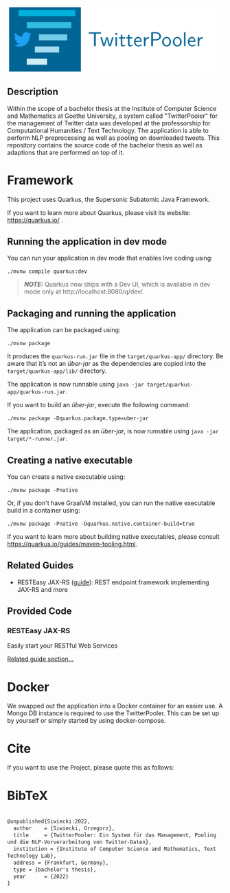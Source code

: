 <p align="center">
  <img src="TwitterPooler.png" width="500">
</p>

## Description
Within the scope of a bachelor thesis at the Institute of Computer Science and Mathematics at Goethe University, a system called "TwitterPooler" for the management of Twitter data was developed at the professorship for Computational Humanities / Text Technology. The application is able to perform NLP preprocessing as well as pooling on downloaded tweets. This repository contains the source code of the bachelor thesis as well as adaptions that are performed on top of it. 

# Framework

This project uses Quarkus, the Supersonic Subatomic Java Framework.

If you want to learn more about Quarkus, please visit its website: https://quarkus.io/ .

## Running the application in dev mode

You can run your application in dev mode that enables live coding using:
```shell script
./mvnw compile quarkus:dev
```

> **_NOTE:_**  Quarkus now ships with a Dev UI, which is available in dev mode only at http://localhost:8080/q/dev/.

## Packaging and running the application

The application can be packaged using:
```shell script
./mvnw package
```
It produces the `quarkus-run.jar` file in the `target/quarkus-app/` directory.
Be aware that it’s not an _über-jar_ as the dependencies are copied into the `target/quarkus-app/lib/` directory.

The application is now runnable using `java -jar target/quarkus-app/quarkus-run.jar`.

If you want to build an _über-jar_, execute the following command:
```shell script
./mvnw package -Dquarkus.package.type=uber-jar
```

The application, packaged as an _über-jar_, is now runnable using `java -jar target/*-runner.jar`.

## Creating a native executable

You can create a native executable using: 
```shell script
./mvnw package -Pnative
```

Or, if you don't have GraalVM installed, you can run the native executable build in a container using: 
```shell script
./mvnw package -Pnative -Dquarkus.native.container-build=true
```

If you want to learn more about building native executables, please consult https://quarkus.io/guides/maven-tooling.html.

## Related Guides

- RESTEasy JAX-RS ([guide](https://quarkus.io/guides/rest-json)): REST endpoint framework implementing JAX-RS and more

## Provided Code

### RESTEasy JAX-RS

Easily start your RESTful Web Services

[Related guide section...](https://quarkus.io/guides/getting-started#the-jax-rs-resources)

# Docker
We swapped out the application into a Docker container for an easier use. A Mongo DB instance is required to use the TwitterPooler. This can be set up by yourself or simply started by using docker-compose.

# Cite
If you want to use the Project, please quote this as follows:

# BibTeX
```

@unpublished{Siwiecki:2022,
  author    = {Siwiecki, Grzegorz},
  title     = {TwitterPooler: Ein System für das Management, Pooling und die NLP-Vorverarbeitung von Twitter-Daten},
  institution = {Institute of Computer Science and Mathematics, Text Technology Lab},
  address = {Frankfurt, Germany},
  type = {bachelor's thesis},
  year      = {2022}
}

```
